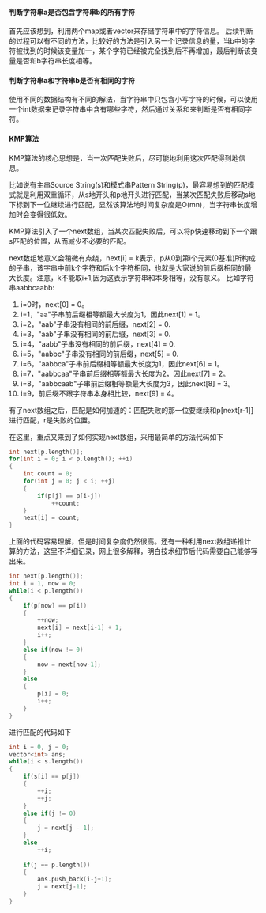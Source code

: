 #### 判断字符串a是否包含字符串b的所有字符
首先应该想到，利用两个map或者vector来存储字符串中的字符信息。
后续判断的过程可以有不同的方法，比较好的方法是引入另一个记录信息的量，当b中的字符被找到的时候该变量加一，某个字符已经被完全找到后不再增加，最后判断该变量是否和b字符串长度相等。

#### 判断字符串a和字符串b是否有相同的字符
使用不同的数据结构有不同的解法，当字符串中只包含小写字符的时候，可以使用一个int数据来记录字符串中含有哪些字符，然后通过关系和来判断是否有相同字符。

#### KMP算法
KMP算法的核心思想是，当一次匹配失败后，尽可能地利用这次匹配得到地信息。

比如说有主串Source String(s)和模式串Pattern String(p)，最容易想到的匹配模式就是利用双重循环，从s地开头和p地开头进行匹配，当某次匹配失败后移动s地下标到下一位继续进行匹配，显然该算法地时间复杂度是O(mn)，当字符串长度增加时会变得很低效。

KMP算法引入了一个next数组，当某次匹配失败后，可以将p快速移动到下一个跟s匹配的位置，从而减少不必要的匹配。

next数组地意义会稍微有点绕，next[i] = k表示，p从0到第i个元素(0基准)所构成的子串，该字串中前k个字符和后k个字符相同，也就是大家说的前后缀相同的最大长度。注意，k不能取i+1,因为这表示字符串和本身相等，没有意义。
比如字符串aabbcaabb:
1. i=0时，next[0] = 0。
2. i=1，"aa"子串前后缀相等额最大长度为1，因此next[1] = 1。
3. i=2，"aab"子串没有相同的前后缀，next[2] = 0.
4. i=3，"aab"子串没有相同的前后缀，next[3] = 0.
5. i=4，"aabb"子串没有相同的前后缀，next[4] = 0.
6. i=5，"aabbc"子串没有相同的前后缀，next[5] = 0.
7. i=6，"aabbca"子串前后缀相等额最大长度为1，因此next[6] = 1。
8. i=7，"aabbcaa"子串前后缀相等额最大长度为2，因此next[7] = 2。
9. i=8，"aabbcaab"子串前后缀相等额最大长度为3，因此next[8] = 3。
10. i=9，前后缀不跟字符串本身相比较，next[9] = 4。

有了next数组之后，匹配是如何加速的：匹配失败的那一位要继续和p[next[r-1]]进行匹配，r是失败的位置。

在这里，重点又来到了如何实现next数组，采用最简单的方法代码如下
```c++
int next[p.length()];
for(int i = 0; i < p.length(); ++i)
{
    int count = 0;
    for(int j = 0; j < i; ++j)
    {
        if(p[j] == p[i-j])
            ++count;
    }
    next[i] = count;
}
```
上面的代码容易理解，但是时间复杂度仍然很高。还有一种利用next数组递推计算的方法，这里不详细记录，网上很多解释，明白技术细节后代码需要自己能够写出来。
```c++
int next[p.length()];
int i = 1, now = 0;
while(i < p.length())
{
    if(p[now] == p[i])
    {
        ++now;
        next[i] = next[i-1] + 1;
        i++;
    }
    else if(now != 0)
    {
        now = next[now-1];
    }
    else
    {
        p[i] = 0;
        i++;
    }
}
```

进行匹配的代码如下
```c++
int i = 0, j = 0;
vector<int> ans;
while(i < s.length())
{
    if(s[i] == p[j])
    {
        ++i;
        ++j;
    }
    else if(j != 0)
    {
        j = next[j - 1];
    }
    else
        ++i;
    
    if(j == p.length())
    {
        ans.push_back(i-j+1);
        j = next[j-1];
    }
}
```

